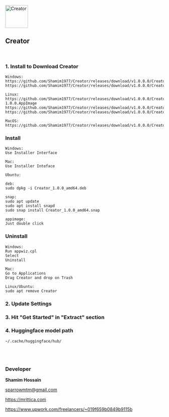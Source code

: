 <img src="assedts/appicon.png" alt="Creator" width="72">

## Creator

<br>


### 1. Install to Download Creator

```
Windows:
https://github.com/Shamim1977/Creator/releases/download/v1.0.0.0/Creator.1.0.0.msi
https://github.com/Shamim1977/Creator/releases/download/v1.0.0.0/Creator.Setup.1.0.0.exe

Linux:
https://github.com/Shamim1977/Creator/releases/download/v1.0.0.0/Creator-1.0.0.AppImage
https://github.com/Shamim1977/Creator/releases/download/v1.0.0.0/Creator_1.0.0_amd64.deb
https://github.com/Shamim1977/Creator/releases/download/v1.0.0.0/Creator_1.0.0_amd64.snap

MacOS:
https://github.com/Shamim1977/Creator/releases/download/v1.0.0.0/Creator_1.0.0_amd64.dmg

```


### Install

```
Windows:
Use Installer Interface

Mac:
Use Installer Inteface

Ubuntu:

deb:
sudo dpkg -i Creator_1.0.0_amd64.deb

snap:
sudo apt update
sudo apt install snapd
sudo snap install Creator_1.0.0_amd64.snap

appimage:
Just double click
```

### Uninstall

```
Windows: 
Run appwiz.cpl
Select
Uninstall

Mac:
Go to Applications
Drag Creator and drop on Trash

Linux/Ubuntu:
sudo apt remove Creator
```


### 2. Update Settings


### 3. Hit "Get Started" in "Extract" section


### 4. Huggingface model path

```
~/.cache/huggingface/hub/
```


<br>
<br>


### Developer

<strong>Shamim Hossain</strong>

<sparrowmtm@gmail.com>

<https://mrittica.com>

<https://www.upwork.com/freelancers/~019f659b0849b9115b>